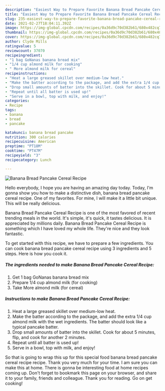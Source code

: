 ```yaml
---
description: "Easiest Way to Prepare Favorite Banana Bread Pancake Cereal Recipe"
title: "Easiest Way to Prepare Favorite Banana Bread Pancake Cereal Recipe"
slug: 235-easiest-way-to-prepare-favorite-banana-bread-pancake-cereal-recipe
date: 2021-02-27T18:04:11.392Z
image: https://img-global.cpcdn.com/recipes/0a36d9c70d382b61/680x482cq70/banana-bread-pancake-cereal-recipe-recipe-main-photo.jpg
thumbnail: https://img-global.cpcdn.com/recipes/0a36d9c70d382b61/680x482cq70/banana-bread-pancake-cereal-recipe-recipe-main-photo.jpg
cover: https://img-global.cpcdn.com/recipes/0a36d9c70d382b61/680x482cq70/banana-bread-pancake-cereal-recipe-recipe-main-photo.jpg
author: Clyde Mills
ratingvalue: 5
reviewcount: 37070
recipeingredient:
- "1 bag GoNanas banana bread mix"
- "1/4 cup almond milk for cooking"
- " More almond milk for cereal"
recipeinstructions:
- "Heat a large greased skillet over medium-low heat."
- "Make the batter according to the package, and add the extra 1/4 cup almond milk with the wet ingredients. The batter should look like a typical pancake batter."
- "Drop small amounts of batter into the skillet. Cook for about 5 minutes, flip, and cook for another 2 minutes."
- "Repeat until all batter is used up!"
- "Serve in a bowl, top with milk, and enjoy!"
categories:
- Recipe
tags:
- banana
- bread
- pancake

katakunci: banana bread pancake 
nutrition: 300 calories
recipecuisine: American
preptime: "PT18M"
cooktime: "PT47M"
recipeyield: "3"
recipecategory: Lunch

---
```



![Banana Bread Pancake Cereal Recipe](https://img-global.cpcdn.com/recipes/0a36d9c70d382b61/680x482cq70/banana-bread-pancake-cereal-recipe-recipe-main-photo.jpg)

Hello everybody, I hope you are having an amazing day today. Today, I'm gonna show you how to make a distinctive dish, banana bread pancake cereal recipe. One of my favorites. For mine, I will make it a little bit unique. This will be really delicious.

Banana Bread Pancake Cereal Recipe is one of the most favored of recent trending meals in the world. It's simple, it's quick, it tastes delicious. It is appreciated by millions daily. Banana Bread Pancake Cereal Recipe is something which I have loved my whole life. They're nice and they look fantastic.




To get started with this recipe, we have to prepare a few ingredients. You can cook banana bread pancake cereal recipe using 3 ingredients and 5 steps. Here is how you cook it.

<!--inarticleads1-->

##### The ingredients needed to make Banana Bread Pancake Cereal Recipe:

1. Get 1 bag GoNanas banana bread mix
1. Prepare 1/4 cup almond milk (for cooking)
1. Take  More almond milk (for cereal)




<!--inarticleads2-->

##### Instructions to make Banana Bread Pancake Cereal Recipe:

1. Heat a large greased skillet over medium-low heat.
1. Make the batter according to the package, and add the extra 1/4 cup almond milk with the wet ingredients. The batter should look like a typical pancake batter.
1. Drop small amounts of batter into the skillet. Cook for about 5 minutes, flip, and cook for another 2 minutes.
1. Repeat until all batter is used up!
1. Serve in a bowl, top with milk, and enjoy!




So that is going to wrap this up for this special food banana bread pancake cereal recipe recipe. Thank you very much for your time. I am sure you can make this at home. There is gonna be interesting food at home recipes coming up. Don't forget to bookmark this page on your browser, and share it to your family, friends and colleague. Thank you for reading. Go on get cooking!
